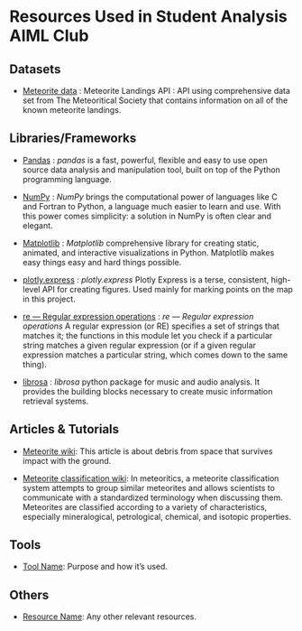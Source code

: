 # Resources Used in Student Analysis AIML Club

## Datasets
- [Meteorite data](https://data.nasa.gov/dataset/meteorite-landings-api) : Meteorite Landings API : API using comprehensive data set from The Meteoritical Society that contains information on all of the known meteorite landings.

## Libraries/Frameworks
- [Pandas](https://pandas.pydata.org/) : *pandas* is a fast, powerful, flexible and easy to use open source data analysis and manipulation tool,
built on top of the Python programming language.

- [NumPy](https://numpy.org/) : *NumPy* brings the computational power of languages like C and Fortran to Python, a language much easier to learn and use. With this power comes simplicity: a solution in NumPy is often clear and elegant.

- [Matplotlib](https://matplotlib.org/) : *Matplotlib* comprehensive library for creating static, animated, and interactive visualizations in Python. Matplotlib makes easy things easy and hard things possible.

- [plotly.express](https://plotly.com/python/plotly-express/) : *plotly.express* Plotly Express is a terse, consistent, high-level API for creating figures. Used mainly for marking points on the map in this project.

- [re — Regular expression operations](https://docs.python.org/3/library/re.html) : *re — Regular expression operations* A regular expression (or RE) specifies a set of strings that matches it; the functions in this module let you check if a particular string matches a given regular expression (or if a given regular expression matches a particular string, which comes down to the same thing).

- [librosa](https://docs.python.org/3/library/re.html) : *librosa* python package for music and audio analysis. It provides the building blocks necessary to create music information retrieval systems.


## Articles & Tutorials
- [Meteorite wiki](https://en.wikipedia.org/wiki/Meteorite): This article is about debris from space that survives impact with the ground.

- [Meteorite classification wiki](https://en.wikipedia.org/wiki/Meteorite_classification): In meteoritics, a meteorite classification system attempts to group similar meteorites and allows scientists to communicate with a standardized terminology when discussing them. Meteorites are classified according to a variety of characteristics, especially mineralogical, petrological, chemical, and isotopic properties.

## Tools
- [Tool Name](link): Purpose and how it’s used.

## Others
- [Resource Name](link): Any other relevant resources.
